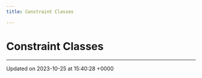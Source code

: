 ```yaml
---
title: Constraint Classes

---
```


# Constraint Classes








-------------------------------

Updated on 2023-10-25 at 15:40:28 +0000